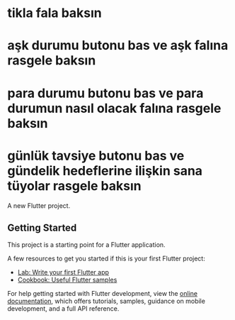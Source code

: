 # tikla fala baksın
# aşk durumu butonu bas ve aşk falına rasgele baksın
# para durumu butonu bas ve para durumun nasıl olacak falına rasgele baksın
# günlük tavsiye butonu bas ve gündelik hedeflerine ilişkin sana tüyolar  rasgele baksın

A new Flutter project.

## Getting Started

This project is a starting point for a Flutter application.

A few resources to get you started if this is your first Flutter project:

- [Lab: Write your first Flutter app](https://docs.flutter.dev/get-started/codelab)
- [Cookbook: Useful Flutter samples](https://docs.flutter.dev/cookbook)

For help getting started with Flutter development, view the
[online documentation](https://docs.flutter.dev/), which offers tutorials,
samples, guidance on mobile development, and a full API reference.
